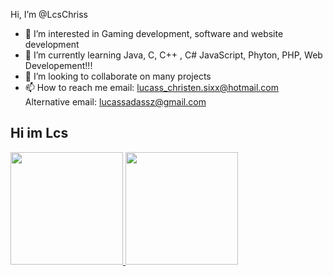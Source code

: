 Hi, I’m @LcsChriss
- 👀 I’m interested in Gaming development, software and website development
- 🌱 I’m currently learning Java, C, C++ ,  C# JavaScript, Phyton, PHP, Web Developement!!!
- 💞️ I’m looking to collaborate on many projects
- 📫 How to reach me 
email: lucass_christen.sixx@hotmail.com
Alternative email: lucassadassz@gmail.com

##  Hi im Lcs
 <div>
  <a href="https://github.com/LcsChriss">
  <img height = "180em" src = "https://github-readme-stats.vercel.app/api?username=LcsChriss&show_icons=true&theme=dracula&include_all_commits=true&count_private=true" />
  <img height = "180em" src = "https://github-readme-stats.vercel.app/api/top-langs/?username=LcsChriss&layout=compact&langs_count=7&theme=dracula" />
  </a>
</div>
 
<div> 

 
 

<!---
LcsChriss/LcsChriss is a ✨ special ✨ repository because its `README.md` (this file) appears on your GitHub profile.
You can click the Preview link to take a look at your changes.
--->
